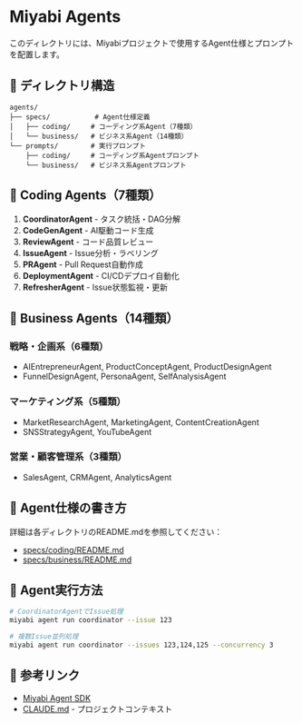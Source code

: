# Miyabi Agents

このディレクトリには、Miyabiプロジェクトで使用するAgent仕様とプロンプトを配置します。

## 📁 ディレクトリ構造

```
agents/
├── specs/           # Agent仕様定義
│   ├── coding/     # コーディング系Agent（7種類）
│   └── business/   # ビジネス系Agent（14種類）
└── prompts/        # 実行プロンプト
    ├── coding/     # コーディング系Agentプロンプト
    └── business/   # ビジネス系Agentプロンプト
```

## 🤖 Coding Agents（7種類）

1. **CoordinatorAgent** - タスク統括・DAG分解
2. **CodeGenAgent** - AI駆動コード生成
3. **ReviewAgent** - コード品質レビュー
4. **IssueAgent** - Issue分析・ラベリング
5. **PRAgent** - Pull Request自動作成
6. **DeploymentAgent** - CI/CDデプロイ自動化
7. **RefresherAgent** - Issue状態監視・更新

## 💼 Business Agents（14種類）

### 戦略・企画系（6種類）
- AIEntrepreneurAgent, ProductConceptAgent, ProductDesignAgent
- FunnelDesignAgent, PersonaAgent, SelfAnalysisAgent

### マーケティング系（5種類）
- MarketResearchAgent, MarketingAgent, ContentCreationAgent
- SNSStrategyAgent, YouTubeAgent

### 営業・顧客管理系（3種類）
- SalesAgent, CRMAgent, AnalyticsAgent

## 📝 Agent仕様の書き方

詳細は各ディレクトリのREADME.mdを参照してください：
- [specs/coding/README.md](specs/coding/README.md)
- [specs/business/README.md](specs/business/README.md)

## 🚀 Agent実行方法

```bash
# CoordinatorAgentでIssue処理
miyabi agent run coordinator --issue 123

# 複数Issue並列処理
miyabi agent run coordinator --issues 123,124,125 --concurrency 3
```

## 🔗 参考リンク

- [Miyabi Agent SDK](https://docs.rs/miyabi-agents)
- [CLAUDE.md](../../CLAUDE.md) - プロジェクトコンテキスト
